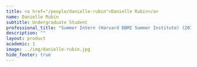 ```yaml
---
title: <a href="/people/danielle-rubin">Danielle Rubin</a>
name: Danielle Rubin
subtitle: Undergraduate Student
professional_title: "Summer Intern (Harvard DBMI Summer Institute) (2017), Undergraduate student at the University of Chicago, Biology"  # Joined professional titles
description: ""
layout: product
academic: 1
image: ../img/danielle-rubin.jpg
hide_footer: true
---
```

